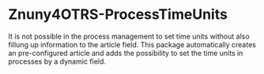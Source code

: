 # Znuny4OTRS-ProcessTimeUnits

It is not possible in the process management to set time units without also fillung up information to the article field. This package automatically
creates an pre-configured article and adds the possibility to set the time units in processes by a dynamic field.

